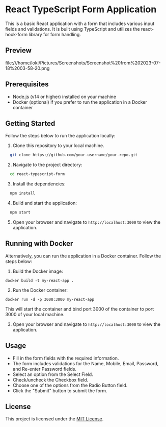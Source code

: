 # React TypeScript Form Application

This is a basic React application with a form that includes various input fields and validations. It is built using TypeScript and utilizes the react-hook-form library for form handling.
## Preview 
file:///home/loki/Pictures/Screenshots/Screenshot%20from%202023-07-18%2003-58-20.png
## Prerequisites

- Node.js (v14 or higher) installed on your machine
- Docker (optional) if you prefer to run the application in a Docker container

## Getting Started

Follow the steps below to run the application locally:

1. Clone this repository to your local machine.
 ```bash
   git clone https://github.com/your-username/your-repo.git
   ``` 

2. Navigate to the project directory:
```bash
  cd react-typescript-form
   ``` 

3. Install the dependencies:
```bash
  npm install 
   ``` 

4. Build and start the application:
```bash
  npm start
   ``` 

5. Open your browser and navigate to `http://localhost:3000` to view the application.

## Running with Docker

Alternatively, you can run the application in a Docker container. Follow the steps below:

1. Build the Docker image:
```
docker build -t my-react-app .
``` 

2. Run the Docker container:
```
docker run -d -p 3000:3000 my-react-app
``` 
This will start the container and bind port 3000 of the container to port 3000 of your local machine.

3. Open your browser and navigate to `http://localhost:3000` to view the application.

## Usage

- Fill in the form fields with the required information.
- The form includes validations for the Name, Mobile, Email, Password, and Re-enter Password fields.
- Select an option from the Select Field.
- Check/uncheck the Checkbox field.
- Choose one of the options from the Radio Button field.
- Click the "Submit" button to submit the form.

## License

This project is licensed under the [MIT License](LICENSE).
